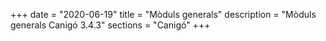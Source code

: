 +++
date        = "2020-06-19"
title       = "Mòduls generals"
description = "Mòduls generals Canigó 3.4.3"
sections    = "Canigó"
+++